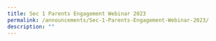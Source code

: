 ```yaml
---
title: Sec 1 Parents Engagement Webinar 2023
permalink: /announcements/Sec-1-Parents-Engagement-Webinar-2023/
description: ""
---
```


